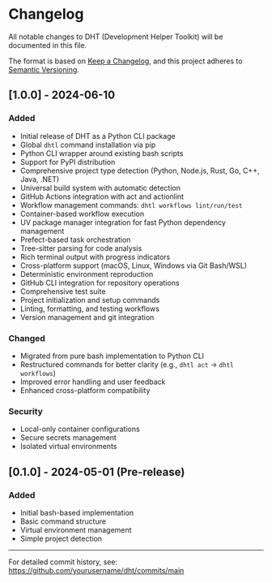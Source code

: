 # Changelog

All notable changes to DHT (Development Helper Toolkit) will be documented in this file.

The format is based on [Keep a Changelog](https://keepachangelog.com/en/1.0.0/),
and this project adheres to [Semantic Versioning](https://semver.org/spec/v2.0.0.html).

## [1.0.0] - 2024-06-10

### Added
- Initial release of DHT as a Python CLI package
- Global `dhtl` command installation via pip
- Python CLI wrapper around existing bash scripts
- Support for PyPI distribution
- Comprehensive project type detection (Python, Node.js, Rust, Go, C++, Java, .NET)
- Universal build system with automatic detection
- GitHub Actions integration with act and actionlint
- Workflow management commands: `dhtl workflows lint/run/test`
- Container-based workflow execution
- UV package manager integration for fast Python dependency management
- Prefect-based task orchestration
- Tree-sitter parsing for code analysis
- Rich terminal output with progress indicators
- Cross-platform support (macOS, Linux, Windows via Git Bash/WSL)
- Deterministic environment reproduction
- GitHub CLI integration for repository operations
- Comprehensive test suite
- Project initialization and setup commands
- Linting, formatting, and testing workflows
- Version management and git integration

### Changed
- Migrated from pure bash implementation to Python CLI
- Restructured commands for better clarity (e.g., `dhtl act` → `dhtl workflows`)
- Improved error handling and user feedback
- Enhanced cross-platform compatibility

### Security
- Local-only container configurations
- Secure secrets management
- Isolated virtual environments

## [0.1.0] - 2024-05-01 (Pre-release)

### Added
- Initial bash-based implementation
- Basic command structure
- Virtual environment management
- Simple project detection

---

For detailed commit history, see: https://github.com/yourusername/dht/commits/main

